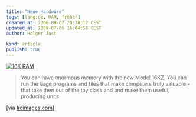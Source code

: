 ```yaml
---
title: "Neue Hardware"
tags: [lang:de, RAM, früher]
created_at: 2006-09-07 20:38:12 CEST
updated_at: 2009-07-06 16:04:58 CEST
author: Holger Just

kind: article
publish: true
---
```


[<img src="/media/2006/16K_RAM_small.jpg" alt="16K RAM" class="center" />](/media/2006/16K_RAM.jpg)

>You can have enormous memory with the new Model 16KZ. You can run the large programs and files that make computers truly valuable - that take then out of the toy class and and make them useful, producing units.

[via [Ircimages.com](http://ircimages.com/)]